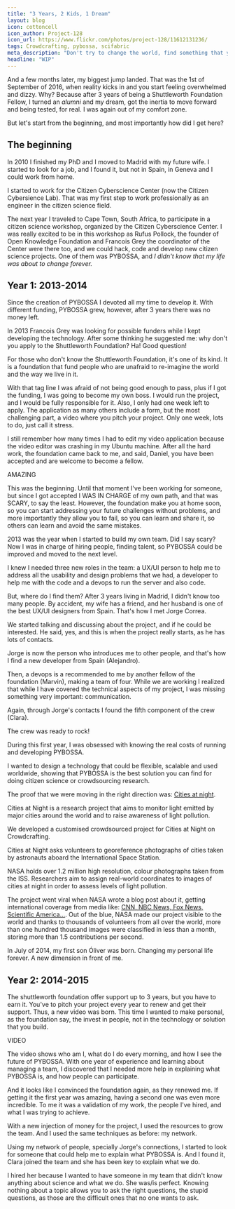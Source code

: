 ```yaml
---
title: "3 Years, 2 Kids, 1 Dream"
layout: blog
icon: cottoncell
icon_author: Project-128
icon_url: https://www.flickr.com/photos/project-128/11612131236/
tags: Crowdcrafting, pybossa, scifabric
meta_description: "Don't try to change the world, find something that you love and do it every day, do that for the rest of your life and eventually the world will change"
headline: "WIP"
---
```


And a few months later, my biggest jump landed. That was the 1st of September of 2016,
when reality kicks in and you start feeling overwhelmed and dizzy. Why? Because after 
3 years of being a Shuttleworth Foundation Fellow, I turned an *alumni* and my dream, 
got the inertia to move forward and being tested, for real. I was again out of my
comfort zone. 

But let's start from the beginning, and most importantly how did I get here?

## The beginning 

In 2010 I finished my PhD and I moved to Madrid with my future wife. I started to look
for a job, and I found it, but not in Spain, in Geneva and I could work from home.

I started to work for the Citizen Cyberscience Center (now the Citizen Cybersience Lab). That was
my first step to work professionally as an engineer in the citizen science field.

The next year I traveled to Cape Town, South Africa, to participate in a citizen science workshop,
organized by the Citizen Cyberscience Center. I was really excited to be in this workshop as Rufus
Pollock, the founder of Open Knowledge Foundation and Francois Grey the coordinator of the Center were
there too, and we could hack, code and develop new citizen science projects. One of them was PYBOSSA, 
and *I didn't know that my life was about to change forever.*


## Year 1: 2013-2014

Since the creation of PYBOSSA I devoted all my time to develop it. With different funding, PYBOSSA grew,
however, after 3 years there was no money left. 

In 2013 Francois Grey was looking for possible funders while I kept developing the technology. After some 
thinking he suggested me: why don't you apply to the Shuttleworth Foundation? Ha! Good question!

For those who don't know the Shuttleworth Foundation, it's one of its kind.  It is a foundation 
that fund people who are unafraid to re-imagine the world and the way we live in it.

With that tag line I was afraid of not being good enough to pass, plus if I got the funding, I was 
going to become my own boss. I would run the project, and I would be fully responsible for it. Also, I only
had one week left to apply. The application as many others include a form, but the most challenging part, a
video where you pitch your project. Only one week, lots to do, just call it stress.

I still remember how many times I had to edit my video application because the
video editor was crashing in my Ubuntu machine. After all the hard work, the foundation came back
to me, and said, Daniel, you have been accepted and are welcome to become a fellow. 

AMAZING

This was the beginning. Until that moment I've been working for someone, but since I got accepted
I WAS IN CHARGE of my own path, and that was SCARY, to say the least. However, the foundation make
you at home soon, so you can start addressing your future challenges without problems, and more importantly
they allow you to fail, so you can learn and share it, so others can learn and avoid the same mistakes.

2013 was the year when I started to build my own team. Did I say scary? Now I was in charge of
hiring people, finding talent, so PYBOSSA could be improved and moved to the next level.

I knew I needed three new roles in the team: a UX/UI person to help me to address all the usability
and design problems that we had, a developer to help me with the code and a devops to run the server and
also code.

But, where do I find them? After 3 years living in Madrid, I didn't know too many people. 
By accident, my wife has a friend, and her husband is one of the best UX/UI designers from Spain. That's how
I met Jorge Correa.

We started talking and discussing about the project, and if he could be interested. He said, yes,
and this is when the project really starts, as he has lots of contacts.

Jorge is now the person who introduces me to other people, and that's how I find a new developer from Spain (Alejandro).

Then, a devops is a recommended to me by another fellow of the foundation (Marvin), making a team of four. While we are working
I realized that while I have covered the technical aspects of my project, I was missing something very important: communication.

Again, through Jorge's contacts I found the fifth component of the crew (Clara). 

The crew was ready to rock!

During this first year, I was obsessed with knowing the real costs of running and developing PYBOSSA. 

I wanted to design a technology that could be flexible, scalable and used worldwide, showing that PYBOSSA 
is the best solution you can find for doing citizen science or crowdsourcing research.

The proof that we were moving in the right direction was: [Cities at night](https://scifabric.com/success-stories/citiesatnight/). 

Cities at Night is a research project that aims to monitor light emitted by major cities 
around the world and to raise awareness of light pollution. 

We developed a customised crowdsourced project for Cities at Night on Crowdcrafting.

Cities at Night asks volunteers to georeference photographs of cities taken by astronauts aboard the International Space Station.

NASA holds over 1.2 million high resolution, colour photographs taken from the ISS. Researchers aim to assign real-world coordinates to images of cities at night in order to assess levels of light pollution.

The project went viral when NASA wrote a blog post about it, getting international coverage from media like: [CNN, NBC News, Fox News, Scientific America...](https://scifabric.com/press/). Out of the blue, NASA made our project visible to the world and thanks to thousands of volunteers from all over the world, more than one hundred thousand images were classified in less than a month, storing more than 1.5 contributions per second. 

In July of 2014, my first son Óliver was born. Changing my personal life forever. A new dimension in front of
me. 


## Year 2: 2014-2015

The shuttleworth foundation offer support up to 3 years, but you have to earn it. You've to pitch your
project every year to renew and get their support. Thus, a new video was born. This time I wanted to make
personal, as the foundation say, the invest in people, not in the technology or solution that you build.

VIDEO

The video shows who am I, what do I do every morning, and how I see the future of PYBOSSA. With one year of
experience and learning about managing a team, I discovered that I needed more help in explaining what PYBOSSA
is, and how people can participate.

And it looks like I convinced the foundation again, as they renewed me. If getting it the first year was amazing,
having a second one was even more incredible. To me it was a validation of my work, the people I've hired, and
what I was trying to achieve.

With a new injection of money for the project, I used the resources to grow the team. And I used the same techniques
as before: my network.

Using my network of people, specially Jorge's connections, I started to look for someone that could help me to
explain what PYBOSSA is. And I found it, Clara joined the team and she has been key to explain what we do.

I hired her because I wanted to have someone in my team that didn't know anything about science and what we do.
She was/is perfect. Knowing nothing about a topic allows you to ask the right questions, the stupid questions, as
those are the difficult ones that no one wants to ask.






